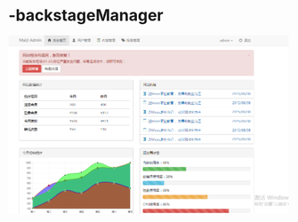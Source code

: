 # -backstageManager
  ![Image text](https://github.com/fj1203/-backstageManager/blob/master/img-folder/11.png)  
